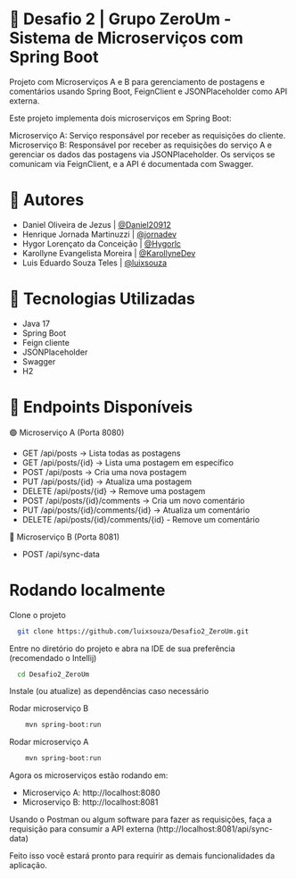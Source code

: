 
# 📌 Desafio 2 | Grupo ZeroUm - Sistema de Microserviços com Spring Boot

Projeto com Microserviços A e B para gerenciamento de postagens e comentários usando Spring Boot, FeignClient e JSONPlaceholder como API externa.

Este projeto implementa dois microserviços em Spring Boot:

Microserviço A: Serviço responsável por receber as requisições do cliente.
Microserviço B: Responsável por receber as requisições do serviço A e gerenciar os dados das postagens via JSONPlaceholder.
Os serviços se comunicam via FeignClient, e a API é documentada com Swagger.


# 👤 Autores

- Daniel Oliveira de Jezus | [@Daniel20912](https://github.com/Daniel20912)
- Henrique Jornada Martinuzzi | [@jornadev](https://github.com/jornadev)
- Hygor Lorençato da Conceição | [@Hygorlc](https://github.com/Hygorlc)
- Karollyne Evangelista Moreira | [@KarollyneDev](https://github.com/KarollyneDev)
- Luis Eduardo Souza Teles | [@luixsouza](https://github.com/luixsouza)


# 🚀 Tecnologias Utilizadas
- Java 17
- Spring Boot 
- Feign cliente
- JSONPlaceholder
- Swagger
- H2

# 📌 Endpoints Disponíveis
🟢 Microserviço A (Porta 8080)
- GET /api/posts → Lista todas as postagens
- GET /api/posts/{id} → Lista uma postagem em específico
- POST /api/posts → Cria uma nova postagem
- PUT /api/posts/{id} → Atualiza uma postagem
- DELETE /api/posts/{id} → Remove uma postagem
- POST /api/posts/{id}/comments → Cria um novo comentário
- PUT /api/posts/{id}/comments/{id} → Atualiza um comentário
- DELETE /api/posts/{id}/comments/{id} - Remove um comentário

🔵 Microserviço B (Porta 8081)
- POST /api/sync-data





# Rodando localmente

Clone o projeto

```bash
  git clone https://github.com/luixsouza/Desafio2_ZeroUm.git
```

Entre no diretório do projeto e abra na IDE de sua preferência (recomendado o Intellij)

```bash
  cd Desafio2_ZeroUm
```

Instale (ou atualize) as dependências caso necessário
 

Rodar microserviço B

```bash
    mvn spring-boot:run
```
Rodar microserviço A

```bash
    mvn spring-boot:run
```

Agora os microserviços estão rodando em:

- Microserviço A: http://localhost:8080
- Microserviço B: http://localhost:8081

Usando o Postman ou algum software para fazer as requisições, faça a requisição para consumir a API externa (http://localhost:8081/api/sync-data)

Feito isso você estará pronto para requirir as demais funcionalidades da aplicação.


